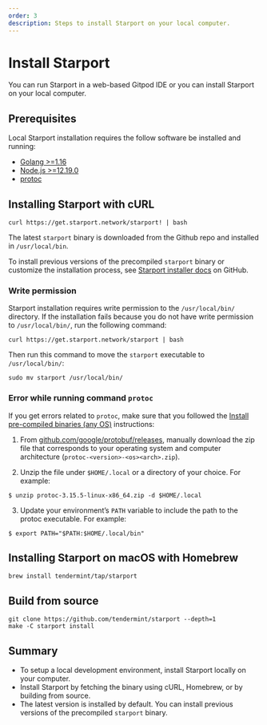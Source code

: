 ```yaml
---
order: 3
description: Steps to install Starport on your local computer.
---
```


# Install Starport

You can run Starport in a web-based Gitpod IDE or you can install Starport on your local computer.

## Prerequisites

Local Starport installation requires the follow software be installed and running:

- [Golang >=1.16](https://golang.org/)
- [Node.js >=12.19.0](https://nodejs.org/)
- [protoc](https://grpc.io/docs/protoc-installation)

## Installing Starport with cURL

```
curl https://get.starport.network/starport! | bash
```

The latest `starport` binary is downloaded from the Github repo and installed in `/usr/local/bin`.

To install previous versions of the precompiled `starport` binary or customize the installation process, see [Starport installer docs](https://github.com/allinbits/starport-installer) on GitHub.

### Write permission

Starport installation requires write permission to the `/usr/local/bin/` directory. If the installation fails because you do not have write permission to `/usr/local/bin/`, run the following command:

```
curl https://get.starport.network/starport | bash
```

Then run this command to move the `starport` executable to `/usr/local/bin/`:

```
sudo mv starport /usr/local/bin/
```

### Error while running command `protoc`

If you get errors related to `protoc`, make sure that you followed the [Install pre-compiled binaries (any OS)](https://grpc.io/docs/protoc-installation/#install-pre-compiled-binaries-any-os) instructions:

1. From [github.com/google/protobuf/releases](https://github.com/google/protobuf/releases), manually download the zip file that corresponds to your operating system and computer architecture (`protoc-<version>-<os><arch>.zip`).

2. Unzip the file under `$HOME/.local` or a directory of your choice. For example:

```
$ unzip protoc-3.15.5-linux-x86_64.zip -d $HOME/.local
```

3. Update your environment’s `PATH` variable to include the path to the protoc executable. For example:

```
$ export PATH="$PATH:$HOME/.local/bin"
```

## Installing Starport on macOS with Homebrew

```
brew install tendermint/tap/starport
```

## Build from source

```
git clone https://github.com/tendermint/starport --depth=1
make -C starport install
```

## Summary

- To setup a local development environment, install Starport locally on your computer.
- Install Starport by fetching the binary using cURL, Homebrew, or by building from source.
- The latest version is installed by default. You can install previous versions of the precompiled `starport` binary.
